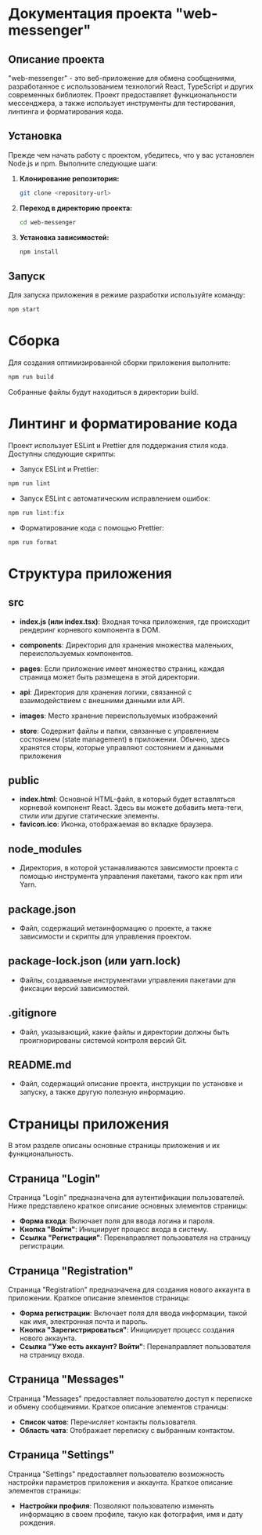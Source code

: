 # Документация проекта "web-messenger"

## Описание проекта

"web-messenger" - это веб-приложение для обмена сообщениями, разработанное с использованием технологий React, TypeScript и других современных библиотек. Проект предоставляет функциональности мессенджера, а также использует инструменты для тестирования, линтинга и форматирования кода.

## Установка

Прежде чем начать работу с проектом, убедитесь, что у вас установлен Node.js и npm. Выполните следующие шаги:

1. **Клонирование репозитория:**

   ```bash
   git clone <repository-url>
   ```

2. **Переход в директорию проекта:**

   ```bash
   cd web-messenger
   ```

3. **Установка зависимостей:**

   ```bash
   npm install
   ```

## Запуск

Для запуска приложения в режиме разработки используйте команду:

```bash
npm start
```

# Сборка

Для создания оптимизированной сборки приложения выполните:

```bash
npm run build
```

Собранные файлы будут находиться в директории build.

# Линтинг и форматирование кода

Проект использует ESLint и Prettier для поддержания стиля кода. Доступны следующие скрипты:

- Запуск ESLint и Prettier:

```bash
npm run lint
```

- Запуск ESLint с автоматическим исправлением ошибок:

```bash
npm run lint:fix
```

- Форматирование кода с помощью Prettier:

```bash
npm run format
```

# Структура приложения

## src
- **index.js (или index.tsx)**: Входная точка приложения, где происходит рендеринг корневого компонента в DOM.

- **components**: Директория для хранения множества маленьких, переиспользуемых компонентов.

- **pages**: Если приложение имеет множество страниц, каждая страница может быть размещена в этой директории.

- **api**: Директория для хранения логики, связанной с взаимодействием с внешними данными или API.

- **images**: Место хранение переиспользуемых изображений

- **store**: Содержит файлы и папки, связанные с управлением состоянием (state management) в приложении. Обычно, здесь хранятся сторы, которые управляют состоянием и данными приложения

## public
- **index.html**: Основной HTML-файл, в который будет вставляться корневой компонент React. Здесь вы можете добавить мета-теги, стили или другие статические элементы.
- **favicon.ico**: Иконка, отображаемая во вкладке браузера.

## node_modules
- Директория, в которой устанавливаются зависимости проекта с помощью инструмента управления пакетами, такого как npm или Yarn.

## package.json
- Файл, содержащий метаинформацию о проекте, а также зависимости и скрипты для управления проектом.

## package-lock.json (или yarn.lock)
- Файлы, создаваемые инструментами управления пакетами для фиксации версий зависимостей.

## .gitignore
- Файл, указывающий, какие файлы и директории должны быть проигнорированы системой контроля версий Git.

## README.md
- Файл, содержащий описание проекта, инструкции по установке и запуску, а также другую полезную информацию.

# Страницы приложения

В этом разделе описаны основные страницы приложения и их функциональность.

## Страница "Login"

Страница "Login" предназначена для аутентификации пользователей. Ниже представлено краткое описание основных элементов страницы:

- **Форма входа**: Включает поля для ввода логина и пароля.
- **Кнопка "Войти"**: Инициирует процесс входа в систему.
- **Ссылка "Регистрация"**: Перенаправляет пользователя на страницу регистрации.

## Страница "Registration"

Страница "Registration" предназначена для создания нового аккаунта в приложении. Краткое описание элементов страницы:

- **Форма регистрации**: Включает поля для ввода информации, такой как имя, электронная почта и пароль.
- **Кнопка "Зарегистрироваться"**: Инициирует процесс создания нового аккаунта.
- **Ссылка "Уже есть аккаунт? Войти"**: Перенаправляет пользователя на страницу входа.

## Страница "Messages"

Страница "Messages" предоставляет пользователю доступ к переписке и обмену сообщениями. Краткое описание элементов страницы:

- **Список чатов**: Перечисляет контакты пользователя.
- **Область чата**: Отображает переписку с выбранным контактом.

## Страница "Settings"

Страница "Settings" предоставляет пользователю возможность настройки параметров приложения и аккаунта. Краткое описание элементов страницы:

- **Настройки профиля**: Позволяют пользователю изменять информацию в своем профиле, такую как фотография, имя и дату рождения.